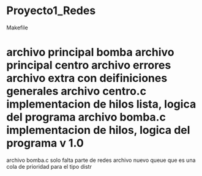 Proyecto1_Redes
===============

Makefile

archivo principal bomba
archivo principal centro
archivo errores
archivo extra con deifiniciones generales
archivo centro.c implementacion de hilos lista, logica del programa
archivo bomba.c implementacion de hilos, logica del programa
v 1.0
========================

archivo bomba.c solo falta parte de redes
archivo nuevo queue que es una cola de prioridad para el tipo distr
